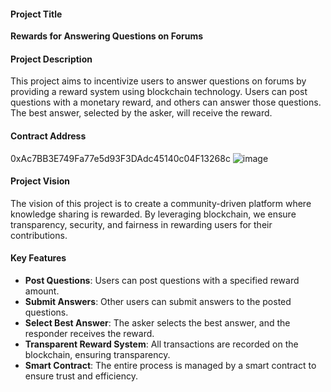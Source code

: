 #### Project Title
**Rewards for Answering Questions on Forums**

#### Project Description
This project aims to incentivize users to answer questions on forums by providing a reward system using blockchain technology. Users can post questions with a monetary reward, and others can answer those questions. The best answer, selected by the asker, will receive the reward.

#### Contract Address
0xAc7BB3E749Fa77e5d93F3DAdc45140c04F13268c
![image](https://github.com/user-attachments/assets/3ba5cb5f-b395-4315-935b-3b234ce690c1)


#### Project Vision
The vision of this project is to create a community-driven platform where knowledge sharing is rewarded. By leveraging blockchain, we ensure transparency, security, and fairness in rewarding users for their contributions.

#### Key Features
- **Post Questions**: Users can post questions with a specified reward amount.
- **Submit Answers**: Other users can submit answers to the posted questions.
- **Select Best Answer**: The asker selects the best answer, and the responder receives the reward.
- **Transparent Reward System**: All transactions are recorded on the blockchain, ensuring transparency.
- **Smart Contract**: The entire process is managed by a smart contract to ensure trust and efficiency.

